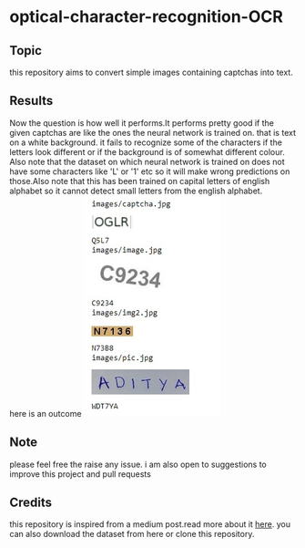 # optical-character-recognition-OCR
<h2>Topic</h2>
this repository aims to convert simple images containing captchas into text.

<h2>Results</h2>
Now the question is how well it performs.It performs pretty good if the given captchas are like the ones the neural network is trained on. that is text on a white background. it fails to recognize some of the characters if the letters look different or if the background is of somewhat different colour. Also note that the dataset on which neural network is trained on does not have some characters like 'L' or '1' etc so it will make wrong predictions on those.Also note that this has been trained on capital letters of english alphabet so it cannot detect small letters from the english alphabet.<br/>
here is an outcome 
<img src="https://github.com/adibyte95/optical-character-recognition-OCR/blob/master/media/output.jpg" /><br/>


<h2>Note</h2>
please feel free the raise any issue. i am also open to suggestions to improve this project and pull requests


<h2>Credits</h2>
this repository is inspired from a medium post.read more about it <a href ="https://medium.com/@ageitgey/how-to-break-a-captcha-system-in-15-minutes-with-machine-learning-dbebb035a710" target="_blank">here</a>. you can also download the dataset from here or clone this repository.
